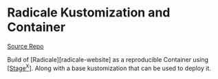 # Radicale Kustomization and Container

[Source Repo][radicle-source]

Build of [Radicale][radicale-website] as a reproducible Container using [[Stage<sup>X</sup>]][stagex-website]. Along with
a base kustomization that can be used to deploy it.

[radicle-website]:https://radicale.org/
[radicle-source]:https://radicale.org/v3.html
[stagex-website]:https://stagex.tools
